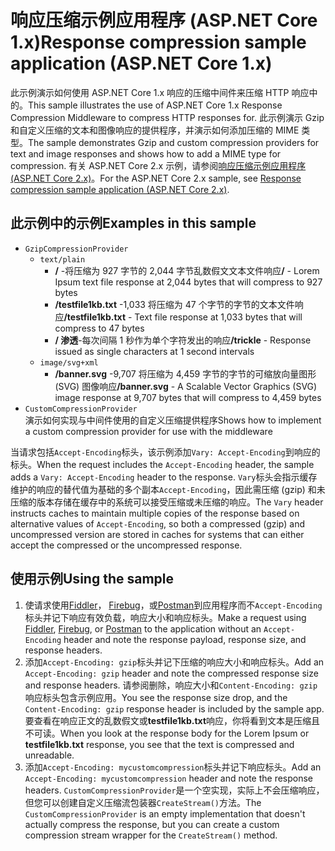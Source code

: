 # <a name="response-compression-sample-application-aspnet-core-1x"></a><span data-ttu-id="7c0a7-101">响应压缩示例应用程序 (ASP.NET Core 1.x)</span><span class="sxs-lookup"><span data-stu-id="7c0a7-101">Response compression sample application (ASP.NET Core 1.x)</span></span>

<span data-ttu-id="7c0a7-102">此示例演示如何使用 ASP.NET Core 1.x 响应的压缩中间件来压缩 HTTP 响应中的。</span><span class="sxs-lookup"><span data-stu-id="7c0a7-102">This sample illustrates the use of ASP.NET Core 1.x Response Compression Middleware to compress HTTP responses for.</span></span> <span data-ttu-id="7c0a7-103">此示例演示 Gzip 和自定义压缩的文本和图像响应的提供程序，并演示如何添加压缩的 MIME 类型。</span><span class="sxs-lookup"><span data-stu-id="7c0a7-103">The sample demonstrates Gzip and custom compression providers for text and image responses and shows how to add a MIME type for compression.</span></span> <span data-ttu-id="7c0a7-104">有关 ASP.NET Core 2.x 示例，请参阅[响应压缩示例应用程序 (ASP.NET Core 2.x)](https://github.com/aspnet/Docs/tree/master/aspnetcore/performance/response-compression/samples/2.x)。</span><span class="sxs-lookup"><span data-stu-id="7c0a7-104">For the ASP.NET Core 2.x sample, see [Response compression sample application (ASP.NET Core 2.x)](https://github.com/aspnet/Docs/tree/master/aspnetcore/performance/response-compression/samples/2.x).</span></span>

## <a name="examples-in-this-sample"></a><span data-ttu-id="7c0a7-105">此示例中的示例</span><span class="sxs-lookup"><span data-stu-id="7c0a7-105">Examples in this sample</span></span>

* `GzipCompressionProvider`
  * `text/plain`
    * <span data-ttu-id="7c0a7-106">**/** -将压缩为 927 字节的 2,044 字节乱数假文文本文件响应</span><span class="sxs-lookup"><span data-stu-id="7c0a7-106">**/** - Lorem Ipsum text file response at 2,044 bytes that will compress to 927 bytes</span></span>
    * <span data-ttu-id="7c0a7-107">**/testfile1kb.txt** -1,033 将压缩为 47 个字节的字节的文本文件响应</span><span class="sxs-lookup"><span data-stu-id="7c0a7-107">**/testfile1kb.txt** - Text file response at 1,033 bytes that will compress to 47 bytes</span></span>
    * <span data-ttu-id="7c0a7-108">**/ 渗透**-每次间隔 1 秒作为单个字符发出的响应</span><span class="sxs-lookup"><span data-stu-id="7c0a7-108">**/trickle** - Response issued as single characters at 1 second intervals</span></span>
  * `image/svg+xml`
    * <span data-ttu-id="7c0a7-109">**/banner.svg** -9,707 将压缩为 4,459 字节的字节的可缩放向量图形 (SVG) 图像响应</span><span class="sxs-lookup"><span data-stu-id="7c0a7-109">**/banner.svg** - A Scalable Vector Graphics (SVG) image response at 9,707 bytes that will compress to 4,459 bytes</span></span>
* `CustomCompressionProvider`<br><span data-ttu-id="7c0a7-110">演示如何实现与中间件使用的自定义压缩提供程序</span><span class="sxs-lookup"><span data-stu-id="7c0a7-110">Shows how to implement a custom compression provider for use with the middleware</span></span>

<span data-ttu-id="7c0a7-111">当请求包括`Accept-Encoding`标头，该示例添加`Vary: Accept-Encoding`到响应的标头。</span><span class="sxs-lookup"><span data-stu-id="7c0a7-111">When the request includes the `Accept-Encoding` header, the sample adds a `Vary: Accept-Encoding` header to the response.</span></span> <span data-ttu-id="7c0a7-112">`Vary`标头会指示缓存维护的响应的替代值为基础的多个副本`Accept-Encoding`，因此需压缩 (gzip) 和未压缩的版本存储在缓存中的系统可以接受压缩或未压缩的响应。</span><span class="sxs-lookup"><span data-stu-id="7c0a7-112">The `Vary` header instructs caches to maintain multiple copies of the response based on alternative values of `Accept-Encoding`, so both a compressed (gzip) and uncompressed version are stored in caches for systems that can either accept the compressed or the uncompressed response.</span></span>

## <a name="using-the-sample"></a><span data-ttu-id="7c0a7-113">使用示例</span><span class="sxs-lookup"><span data-stu-id="7c0a7-113">Using the sample</span></span>

1. <span data-ttu-id="7c0a7-114">使请求使用[Fiddler](http://www.telerik.com/fiddler)， [Firebug](http://getfirebug.com/)，或[Postman](https://www.getpostman.com/)到应用程序而不`Accept-Encoding`标头并记下响应有效负载，响应大小和响应标头。</span><span class="sxs-lookup"><span data-stu-id="7c0a7-114">Make a request using [Fiddler](http://www.telerik.com/fiddler), [Firebug](http://getfirebug.com/), or [Postman](https://www.getpostman.com/) to the application without an `Accept-Encoding` header and note the response payload, response size, and response headers.</span></span>
1. <span data-ttu-id="7c0a7-115">添加`Accept-Encoding: gzip`标头并记下压缩的响应大小和响应标头。</span><span class="sxs-lookup"><span data-stu-id="7c0a7-115">Add an `Accept-Encoding: gzip` header and note the compressed response size and response headers.</span></span> <span data-ttu-id="7c0a7-116">请参阅删除，响应大小和`Content-Encoding: gzip`响应标头包含示例应用。</span><span class="sxs-lookup"><span data-stu-id="7c0a7-116">You see the response size drop, and the `Content-Encoding: gzip` response header is included by the sample app.</span></span> <span data-ttu-id="7c0a7-117">要查看在响应正文的乱数假文或**testfile1kb.txt**响应，你将看到文本是压缩且不可读。</span><span class="sxs-lookup"><span data-stu-id="7c0a7-117">When you look at the response body for the Lorem Ipsum or **testfile1kb.txt** response, you see that the text is compressed and unreadable.</span></span>
1. <span data-ttu-id="7c0a7-118">添加`Accept-Encoding: mycustomcompression`标头并记下响应标头。</span><span class="sxs-lookup"><span data-stu-id="7c0a7-118">Add an `Accept-Encoding: mycustomcompression` header and note the response headers.</span></span> <span data-ttu-id="7c0a7-119">`CustomCompressionProvider`是一个空实现，实际上不会压缩响应，但您可以创建自定义压缩流包装器`CreateStream()`方法。</span><span class="sxs-lookup"><span data-stu-id="7c0a7-119">The `CustomCompressionProvider` is an empty implementation that doesn't actually compress the response, but you can create a custom compression stream wrapper for the `CreateStream()` method.</span></span>
